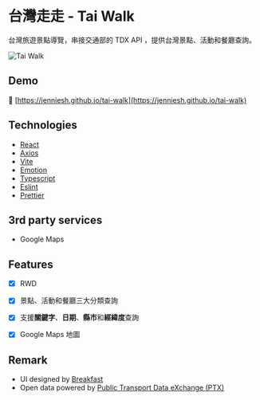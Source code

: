 # 台灣走走 - Tai Walk

台灣旅遊景點導覽，串接交通部的 TDX API ，提供台灣景點、活動和餐廳查詢。

![Tai Walk ](https://i.imgur.com/Xye6bjM.jpg)



## Demo

🚀 [https://jenniesh.github.io/tai-walk](https://jenniesh.github.io/tai-walk)





## Technologies
* [React](https://reactjs.org/)
* [Axios](https://axios-http.com/)
* [Vite](https://vitejs.dev/)
* [Emotion](https://emotion.sh/docs/introduction)
* [Typescript](https://www.typescriptlang.org/)
* [Eslint](https://eslint.org/)
* [Prettier](https://prettier.io/)


## 3rd party services

* Google Maps

## Features

- [x] RWD
- [x] 景點、活動和餐廳三大分類查詢
- [x] 支援**關鍵字**、**日期**、**縣市**和**經緯度**查詢
- [x] Google Maps 地圖


## Remark

- UI designed by [Breakfast](2021.thef2e.com/users/6296427084285739247?week=1&type=1)
- Open data powered by [Public Transport Data eXchange (PTX)](https://ptx.transportdata.tw/PTX/)